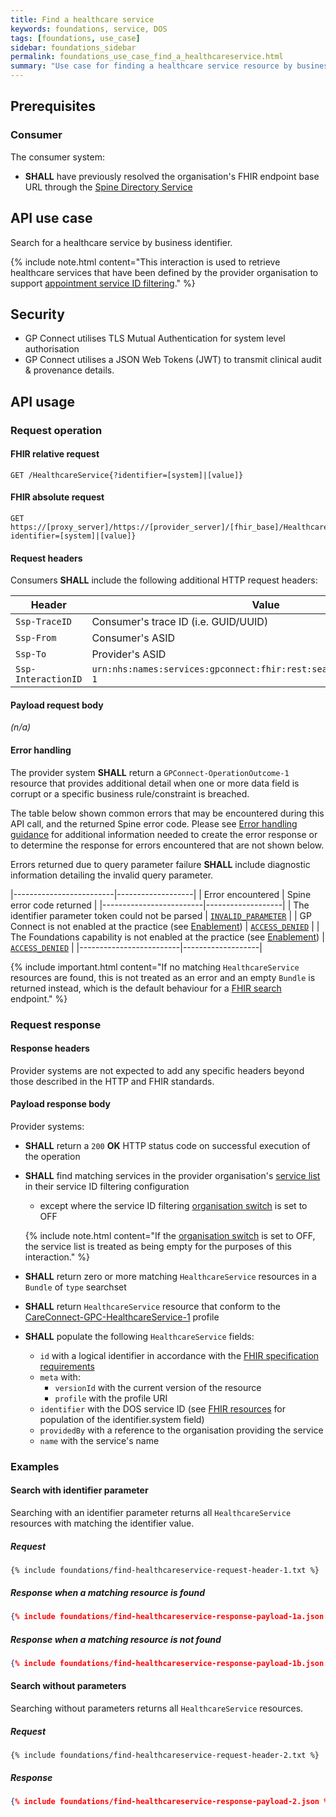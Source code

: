 ```yaml
---
title: Find a healthcare service
keywords: foundations, service, DOS
tags: [foundations, use_case]
sidebar: foundations_sidebar
permalink: foundations_use_case_find_a_healthcareservice.html
summary: "Use case for finding a healthcare service resource by business identifier"
---
```


## Prerequisites ##

### Consumer ###

The consumer system:

- **SHALL** have previously resolved the organisation's FHIR endpoint base URL through the [Spine Directory Service](integration_spine_directory_service.html)

## API use case ##

Search for a healthcare service by business identifier.

{% include note.html content="This interaction is used to retrieve healthcare services that have been defined by the provider organisation to support [appointment service ID filtering](appointments_serviceid_filtering.html)." %}

## Security ##

- GP Connect utilises TLS Mutual Authentication for system level authorisation
- GP Connect utilises a JSON Web Tokens (JWT) to transmit clinical audit & provenance details.

## API usage ##

### Request operation ###

#### FHIR relative request ####

```http
GET /HealthcareService{?identifier=[system]|[value]}
```


#### FHIR absolute request ####

```http
GET https://[proxy_server]/https://[provider_server]/[fhir_base]/HealthcareService{?identifier=[system]|[value]}
```

#### Request headers ####

Consumers **SHALL** include the following additional HTTP request headers:

| Header               | Value |
|----------------------|-------|
| `Ssp-TraceID`        | Consumer's trace ID (i.e. GUID/UUID) |
| `Ssp-From`           | Consumer's ASID |
| `Ssp-To`             | Provider's ASID |
| `Ssp-InteractionID`  | `urn:nhs:names:services:gpconnect:fhir:rest:search:healthcareservice-1`|

#### Payload request body ####

*(n/a)*

#### Error handling ####

The provider system **SHALL** return a `GPConnect-OperationOutcome-1` resource that provides additional detail when one or more data field is corrupt or a specific business rule/constraint is breached.

The table below shown common errors that may be encountered during this API call, and the returned Spine error code. Please see [Error handling guidance](development_fhir_error_handling_guidance.html) for additional information needed to create the error response or to determine the response for errors encountered that are not shown below.

Errors returned due to query parameter failure **SHALL** include diagnostic information detailing the invalid query parameter.

|-------------------------|-------------------|
| Error encountered        | Spine error code returned |
|-------------------------|-------------------|
| The identifier parameter token could not be parsed | [`INVALID_PARAMETER`](development_fhir_error_handling_guidance.html#resource-validation-errors) |
| GP Connect is not enabled at the practice (see [Enablement](development_api_non_functional_requirements.html#enablement)) | [`ACCESS_DENIED`](development_fhir_error_handling_guidance.html#security-validation-errors) |
| The Foundations capability is not enabled at the practice (see [Enablement](development_api_non_functional_requirements.html#enablement)) | [`ACCESS_DENIED`](development_fhir_error_handling_guidance.html#security-validation-errors) |
|-------------------------|-------------------|

{% include important.html content="If no matching `HealthcareService` resources are found, this is not treated as an error and an empty `Bundle` is returned instead, which is the default behaviour for a [FHIR search](https://www.hl7.org/fhir/STU3/search.html) endpoint." %}

### Request response ###

#### Response headers ####

Provider systems are not expected to add any specific headers beyond those described in the HTTP and FHIR standards.

#### Payload response body ####

Provider systems:

- **SHALL** return a `200` **OK** HTTP status code on successful execution of the operation

- **SHALL** find matching services in the provider organisation's [service list](appointments_serviceid_configuration.html#service-list) in their service ID filtering configuration
  - except where the service ID filtering [organisation switch](appointments_serviceid_configuration.html#organisation-switch) is set to OFF

  {% include note.html content="If the [organisation switch](appointments_serviceid_configuration.html#organisation-switch) is set to OFF, the service list is treated as being empty for the purposes of this interaction." %}

- **SHALL** return zero or more matching `HealthcareService` resources in a `Bundle` of `type` searchset

- **SHALL** return `HealthcareService` resource that conform to the [CareConnect-GPC-HealthcareService-1](https://fhir.nhs.uk/STU3/StructureDefinition/CareConnect-GPC-HealthcareService-1) profile

- **SHALL** populate the following `HealthcareService` fields:
  - `id` with a logical identifier in accordance with the [FHIR specification requirements](https://www.hl7.org/fhir/STU3/resource.html#id)
  - `meta` with:
    - `versionId` with the current version of the resource
    - `profile` with the profile URI
  - `identifier` with the DOS service ID (see [FHIR resources](datalibraryfoundation.html#common-identifier-systems) for population of the identifier.system field)
  - `providedBy` with a reference to the organisation providing the service
  - `name` with the service's name


### Examples ###

#### Search with identifier parameter ####

Searching with an identifier parameter returns all `HealthcareService` resources with matching the identifier value.

##### Request #####

```http
{% include foundations/find-healthcareservice-request-header-1.txt %}
```

##### Response when a matching resource is found #####

```json
{% include foundations/find-healthcareservice-response-payload-1a.json %}
```

##### Response when a matching resource is not found #####

```json
{% include foundations/find-healthcareservice-response-payload-1b.json %}
```


#### Search without parameters ####

Searching without parameters returns all `HealthcareService` resources.

##### Request #####

```http
{% include foundations/find-healthcareservice-request-header-2.txt %}
```

##### Response #####

```json
{% include foundations/find-healthcareservice-response-payload-2.json %}
```
